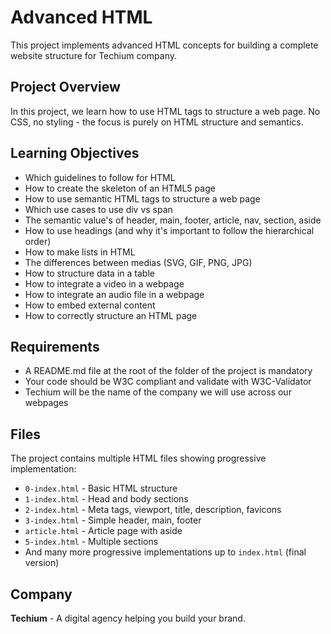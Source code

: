 # Advanced HTML

This project implements advanced HTML concepts for building a complete website structure for Techium company.

## Project Overview

In this project, we learn how to use HTML tags to structure a web page. No CSS, no styling - the focus is purely on HTML structure and semantics.

## Learning Objectives

- Which guidelines to follow for HTML
- How to create the skeleton of an HTML5 page
- How to use semantic HTML tags to structure a web page
- Which use cases to use div vs span
- The semantic value's of header, main, footer, article, nav, section, aside
- How to use headings (and why it's important to follow the hierarchical order)
- How to make lists in HTML
- The differences between medias (SVG, GIF, PNG, JPG)
- How to structure data in a table
- How to integrate a video in a webpage
- How to integrate an audio file in a webpage
- How to embed external content
- How to correctly structure an HTML page

## Requirements

- A README.md file at the root of the folder of the project is mandatory
- Your code should be W3C compliant and validate with W3C-Validator
- Techium will be the name of the company we will use across our webpages

## Files

The project contains multiple HTML files showing progressive implementation:

- `0-index.html` - Basic HTML structure
- `1-index.html` - Head and body sections
- `2-index.html` - Meta tags, viewport, title, description, favicons
- `3-index.html` - Simple header, main, footer
- `article.html` - Article page with aside
- `5-index.html` - Multiple sections
- And many more progressive implementations up to `index.html` (final version)

## Company

**Techium** - A digital agency helping you build your brand.